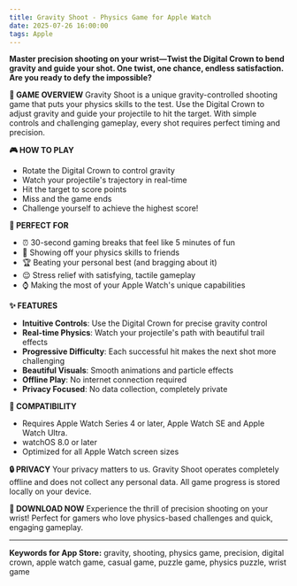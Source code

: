 ```yaml
---
title: Gravity Shoot - Physics Game for Apple Watch
date: 2025-07-26 16:00:00
tags: Apple
---
```


**Master precision shooting on your wrist—Twist the Digital Crown to bend gravity and guide your shot. One twist, one chance, endless satisfaction. Are you ready to defy the impossible?**

<!-- more -->

**🎯 GAME OVERVIEW**
Gravity Shoot is a unique gravity-controlled shooting game that puts your physics skills to the test. Use the Digital Crown to adjust gravity and guide your projectile to hit the target. With simple controls and challenging gameplay, every shot requires perfect timing and precision.

**🎮 HOW TO PLAY**
- Rotate the Digital Crown to control gravity
- Watch your projectile's trajectory in real-time
- Hit the target to score points
- Miss and the game ends
- Challenge yourself to achieve the highest score!

**🎯 PERFECT FOR**
- ⏰ 30-second gaming breaks that feel like 5 minutes of fun
- 🧠 Showing off your physics skills to friends
- 🏆 Beating your personal best (and bragging about it)
- 😌 Stress relief with satisfying, tactile gameplay
- ⌚ Making the most of your Apple Watch's unique capabilities


**✨ FEATURES**
- **Intuitive Controls**: Use the Digital Crown for precise gravity control
- **Real-time Physics**: Watch your projectile's path with beautiful trail effects
- **Progressive Difficulty**: Each successful hit makes the next shot more challenging
- **Beautiful Visuals**: Smooth animations and particle effects
- **Offline Play**: No internet connection required
- **Privacy Focused**: No data collection, completely private

**📱 COMPATIBILITY**
- Requires Apple Watch Series 4 or later, Apple Watch SE and Apple Watch Ultra.
- watchOS 8.0 or later
- Optimized for all Apple Watch screen sizes

**🔒 PRIVACY**
Your privacy matters to us. Gravity Shoot operates completely offline and does not collect any personal data. All game progress is stored locally on your device.

**🎉 DOWNLOAD NOW**
Experience the thrill of precision shooting on your wrist! Perfect for gamers who love physics-based challenges and quick, engaging gameplay.

---

**Keywords for App Store:**
gravity, shooting, physics game, precision, digital crown, apple watch game, casual game, puzzle game, physics puzzle, wrist game 